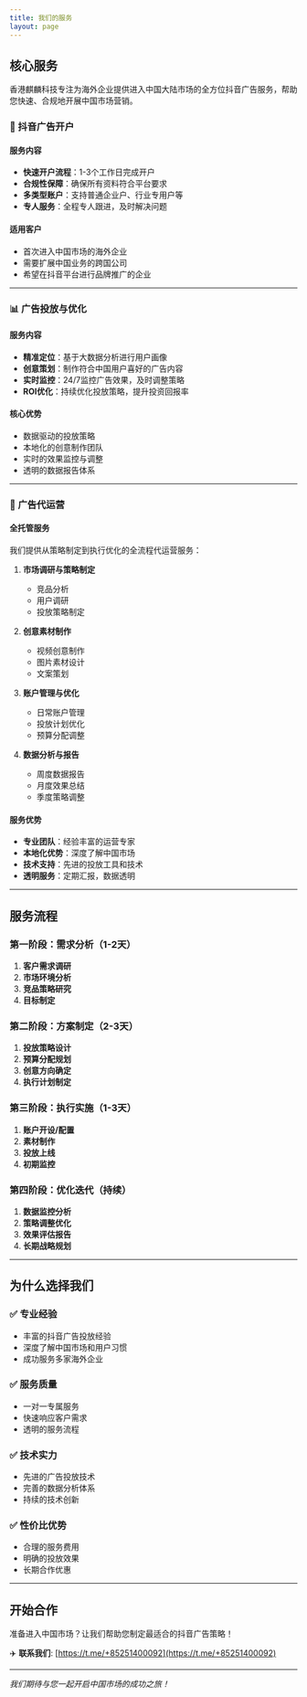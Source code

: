```yaml
---
title: 我们的服务
layout: page
---
```


## 核心服务

香港麒麟科技专注为海外企业提供进入中国大陆市场的全方位抖音广告服务，帮助您快速、合规地开展中国市场营销。

### 🚀 抖音广告开户

#### 服务内容
- **快速开户流程**：1-3个工作日完成开户
- **合规性保障**：确保所有资料符合平台要求
- **多类型账户**：支持普通企业户、行业专用户等
- **专人服务**：全程专人跟进，及时解决问题

#### 适用客户
- 首次进入中国市场的海外企业
- 需要扩展中国业务的跨国公司
- 希望在抖音平台进行品牌推广的企业

---

### 📊 广告投放与优化

#### 服务内容
- **精准定位**：基于大数据分析进行用户画像
- **创意策划**：制作符合中国用户喜好的广告内容
- **实时监控**：24/7监控广告效果，及时调整策略
- **ROI优化**：持续优化投放策略，提升投资回报率

#### 核心优势
- 数据驱动的投放策略
- 本地化的创意制作团队
- 实时的效果监控与调整
- 透明的数据报告体系

---

### 🎯 广告代运营

#### 全托管服务
我们提供从策略制定到执行优化的全流程代运营服务：

1. **市场调研与策略制定**
   - 竞品分析
   - 用户调研
   - 投放策略制定

2. **创意素材制作**
   - 视频创意制作
   - 图片素材设计
   - 文案策划

3. **账户管理与优化**
   - 日常账户管理
   - 投放计划优化
   - 预算分配调整

4. **数据分析与报告**
   - 周度数据报告
   - 月度效果总结
   - 季度策略调整

#### 服务优势
- **专业团队**：经验丰富的运营专家
- **本地化优势**：深度了解中国市场
- **技术支持**：先进的投放工具和技术
- **透明服务**：定期汇报，数据透明

---

## 服务流程

### 第一阶段：需求分析（1-2天）
1. **客户需求调研**
2. **市场环境分析**
3. **竞品策略研究**
4. **目标制定**

### 第二阶段：方案制定（2-3天）
1. **投放策略设计**
2. **预算分配规划**
3. **创意方向确定**
4. **执行计划制定**

### 第三阶段：执行实施（1-3天）
1. **账户开设/配置**
2. **素材制作**
3. **投放上线**
4. **初期监控**

### 第四阶段：优化迭代（持续）
1. **数据监控分析**
2. **策略调整优化**
3. **效果评估报告**
4. **长期战略规划**

---

## 为什么选择我们

### ✅ 专业经验
- 丰富的抖音广告投放经验
- 深度了解中国市场和用户习惯
- 成功服务多家海外企业

### ✅ 服务质量
- 一对一专属服务
- 快速响应客户需求
- 透明的服务流程

### ✅ 技术实力
- 先进的广告投放技术
- 完善的数据分析体系
- 持续的技术创新

### ✅ 性价比优势
- 合理的服务费用
- 明确的投放效果
- 长期合作优惠

---

## 开始合作

准备进入中国市场？让我们帮助您制定最适合的抖音广告策略！

✈️ **联系我们**: [https://t.me/+85251400092](https://t.me/+85251400092)

---

*我们期待与您一起开启中国市场的成功之旅！*